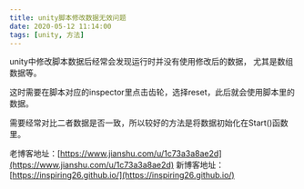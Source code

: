 ```yaml
---
title: unity脚本修改数据无效问题
date: 2020-05-12 11:14:00
tags: [unity, 方法]
---
```

unity中修改脚本数据后经常会发现运行时并没有使用修改后的数据，
尤其是数组数据等。

这时需要在脚本对应的inspector里点击齿轮，选择reset，此后就会使用脚本里的数据。

需要经常对比二者数据是否一致，所以较好的方法是将数据初始化在Start()函数里。







老博客地址：[https://www.jianshu.com/u/1c73a3a8ae2d](https://www.jianshu.com/u/1c73a3a8ae2d)
新博客地址：[https://inspiring26.github.io/](https://inspiring26.github.io/)
